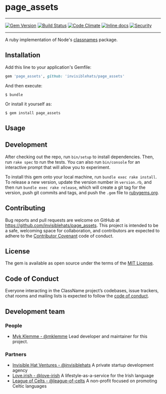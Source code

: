 # page_assets

---

[![Gem Version](https://badge.fury.io/rb/page_assets.svg)](https://badge.fury.io/rb/page_assets)
[![Build Status](https://travis-ci.com/invisiblehats/page_assets.svg?branch=master)](https://travis-ci.com/invisiblehats/page_assets)
[![Code Climate](https://codeclimate.com/github/invisiblehats/page_assets.svg)](https://codeclimate.com/github/invisiblehats/page_assets)
[![Inline docs](http://inch-ci.org/github/invisiblehats/page_assets.svg)](http://inch-ci.org/github/invisiblehats/page_assets)
[![Security](https://hakiri.io/github/invisiblehats/page_assets/master.svg)](https://hakiri.io/github/invisiblehats/page_assets/master)

---

A ruby implementation of Node's [classnames](https://www.npmjs.com/package/classnames) package.

## Installation

Add this line to your application's Gemfile:

```ruby
gem 'page_assets', github: 'invisiblehats/page_assets'
```

And then execute:

    $ bundle

Or install it yourself as:

    $ gem install page_assets

## Usage



## Development

After checking out the repo, run `bin/setup` to install dependencies. Then, run `rake spec` to run the tests. You can also run `bin/console` for an interactive prompt that will allow you to experiment.

To install this gem onto your local machine, run `bundle exec rake install`. To release a new version, update the version number in `version.rb`, and then run `bundle exec rake release`, which will create a git tag for the version, push git commits and tags, and push the `.gem` file to [rubygems.org](https://rubygems.org).

## Contributing

Bug reports and pull requests are welcome on GitHub at https://github.com/invisiblehats/page_assets. This project is intended to be a safe, welcoming space for collaboration, and contributors are expected to adhere to the [Contributor Covenant](http://contributor-covenant.org) code of conduct.

## License

The gem is available as open source under the terms of the [MIT License](https://opensource.org/licenses/MIT).

## Code of Conduct

Everyone interacting in the ClassName project’s codebases, issue trackers, chat rooms and mailing lists is expected to follow the [code of conduct](https://github.com/[USERNAME]/page_assets/blob/master/CODE_OF_CONDUCT.md).

## Development team
### People
- [Myk Klemme - @mklemme](https://github.com/mklemme) Lead developer and maintainer for this project.
### Partners
- [Invisible Hat Ventures - @invisiblehats](https://github.com/invisiblehats) A private startup development agency
- [Love.irish - @love-irish](https://github.com/love-irish) A lifestyle-as-a-service for the Irish language
- [League of Celts - @league-of-celts](https://github.com/league-of-celts) A non-profit focused on promoting Celtic languages
